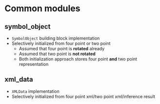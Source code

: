 # Common modules

## symbol_object

* `SymbolObject` building block implementation
* Selectively initialized from four point or two point
    * Assumed that four point is  **rotated** already
    * Assumed that two point is **not rotated**
    * Both initialization approach stores four point **and** two point representation

## xml_data

* `XMLData` implementation
* Selectively initialized from four point xml/two point xml/inference result